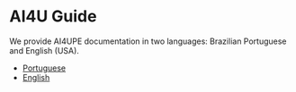 # AI4U Guide

We provide AI4UPE documentation in two languages: Brazilian Portuguese and English (USA).

* [Portuguese](./PTBR)
* [English](./ENG/)
